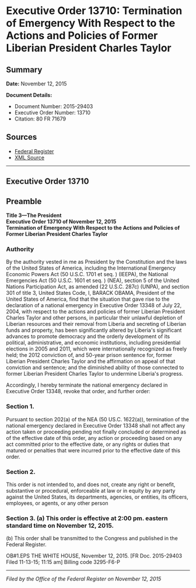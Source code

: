 # Executive Order 13710: Termination of Emergency With Respect to the Actions and Policies of Former Liberian President Charles Taylor

## Summary

**Date:** November 12, 2015

**Document Details:**
- Document Number: 2015-29403
- Executive Order Number: 13710
- Citation: 80 FR 71679

## Sources
- [Federal Register](https://www.federalregister.gov/documents/2015/11/16/2015-29403/termination-of-emergency-with-respect-to-the-actions-and-policies-of-former-liberian-president)
- [XML Source](https://www.federalregister.gov/documents/full_text/xml/2015/11/16/2015-29403.xml)

---

## Executive Order 13710

## Preamble

**Title 3—The President**  
**Executive Order 13710 of November 12, 2015**  
**Termination of Emergency With Respect to the Actions and Policies of Former Liberian President Charles Taylor**

### Authority

By the authority vested in me as President by the Constitution and the laws of the United States of America, including the International Emergency Economic Powers Act (50 U.S.C. 1701 
et seq.
) (IEEPA), the National Emergencies Act (50 U.S.C. 1601 
et seq.
) (NEA), section 5 of the United Nations Participation Act, as amended (22 U.S.C. 287c) (UNPA), and section 301 of title 3, United States Code,
I, BARACK OBAMA, President of the United States of America, find that the situation that gave rise to the declaration of a national emergency in Executive Order 13348 of July 22, 2004, with respect to the actions and policies of former Liberian President Charles Taylor and other persons, in particular their unlawful depletion of Liberian resources and their removal from Liberia and secreting of Liberian funds and property, has been significantly altered by Liberia's significant advances to promote democracy and the orderly development of its political, administrative, and economic institutions, including presidential elections in 2005 and 2011, which were internationally recognized as freely held; the 2012 conviction of, and 50-year prison sentence for, former Liberian President Charles Taylor and the affirmation on appeal of that conviction and sentence; and the diminished ability of those connected to former Liberian President Charles Taylor to undermine Liberia's progress.

Accordingly, I hereby terminate the national emergency declared in Executive Order 13348, revoke that order, and further order:
### Section 1.

Pursuant to section 202(a) of the NEA (50 US.C. 1622(a)), termination of the national emergency declared in Executive Order 13348 shall not affect any action taken or proceeding pending not finally concluded or determined as of the effective date of this order, any action or proceeding based on any act committed prior to the effective date, or any rights or duties that matured or penalties that were incurred prior to the effective date of this order.
### Section 2.

This order is not intended to, and does not, create any right or benefit, substantive or procedural, enforceable at law or in equity by any party against the United States, its departments, agencies, or entities, its officers, employees, or agents, or any other person
### Section 3. (a) This order is effective at 2:00 pm. eastern standard time on November 12, 2015.

(b) This order shall be transmitted to the Congress and published in the 
Federal Register.

OB#1.EPS
THE WHITE HOUSE,
November 12, 2015.
[FR Doc. 2015-29403 
Filed 11-13-15; 11:15 am]
Billing code 3295-F6-P

---

*Filed by the Office of the Federal Register on November 12, 2015*
